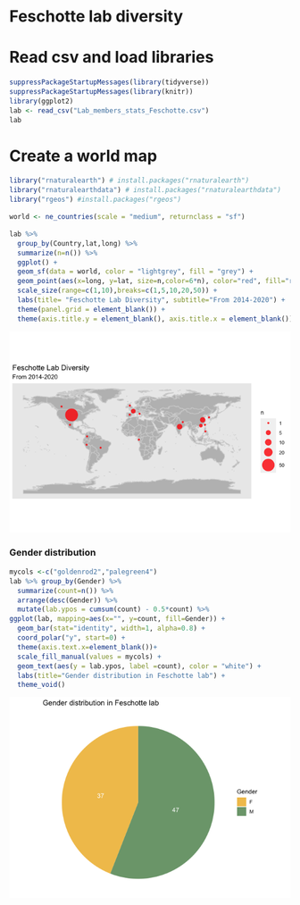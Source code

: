 Feschotte lab diversity
================

Read csv and load libraries
===========================

``` r
suppressPackageStartupMessages(library(tidyverse))
suppressPackageStartupMessages(library(knitr))
library(ggplot2)
lab <- read_csv("Lab_members_stats_Feschotte.csv")
lab
```

Create a world map
==================

``` r
library("rnaturalearth") # install.packages("rnaturalearth")
library("rnaturalearthdata") # install.packages("rnaturalearthdata")
library("rgeos") #install.packages("rgeos")
```

``` r
world <- ne_countries(scale = "medium", returnclass = "sf")
```

``` r
lab %>% 
  group_by(Country,lat,long) %>% 
  summarize(n=n()) %>% 
  ggplot() +
  geom_sf(data = world, color = "lightgrey", fill = "grey") +
  geom_point(aes(x=long, y=lat, size=n,color=6*n), color="red", fill="red", alpha=0.8, shape=21) +
  scale_size(range=c(1,10),breaks=c(1,5,10,20,50)) +
  labs(title= "Feschotte Lab Diversity", subtitle="From 2014-2020") +
  theme(panel.grid = element_blank()) +
  theme(axis.title.y = element_blank(), axis.title.x = element_blank())
```

![](world_map_files/figure-markdown_github/unnamed-chunk-5-1.png)

### Gender distribution

``` r
mycols <-c("goldenrod2","palegreen4")
lab %>% group_by(Gender) %>% 
  summarize(count=n()) %>% 
  arrange(desc(Gender)) %>%
  mutate(lab.ypos = cumsum(count) - 0.5*count) %>% 
ggplot(lab, mapping=aes(x="", y=count, fill=Gender)) +
  geom_bar(stat="identity", width=1, alpha=0.8) +
  coord_polar("y", start=0) +
  theme(axis.text.x=element_blank())+
  scale_fill_manual(values = mycols) +
  geom_text(aes(y = lab.ypos, label =count), color = "white") +
  labs(title="Gender distribution in Feschotte lab") +
  theme_void()
```

![](world_map_files/figure-markdown_github/unnamed-chunk-6-1.png)
